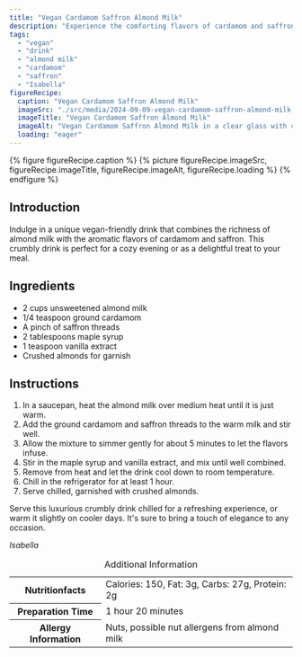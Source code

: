 ```yaml
---
title: "Vegan Cardamom Saffron Almond Milk"
description: "Experience the comforting flavors of cardamom and saffron in this vegan almond milk drink, perfect for a soothing treat."
tags:
  - "vegan"
  - "drink"
  - "almond milk"
  - "cardamom"
  - "saffron"
  - "Isabella"
figureRecipe: 
  caption: "Vegan Cardamom Saffron Almond Milk"
  imageSrc: "./src/media/2024-09-09-vegan-cardamom-saffron-almond-milk-4986.png"
  imageTitle: "Vegan Cardamom Saffron Almond Milk"
  imageAlt: "Vegan Cardamom Saffron Almond Milk in a clear glass with crushed almonds on top, set on a pristine wooden table, with a softly blurred background."
  loading: "eager"
---
```


{% figure figureRecipe.caption %}
{% picture figureRecipe.imageSrc, figureRecipe.imageTitle, figureRecipe.imageAlt, figureRecipe.loading %}
{% endfigure %}

## Introduction

Indulge in a unique vegan-friendly drink that combines the richness of almond milk with the aromatic flavors of cardamom and saffron. This crumbly drink is perfect for a cozy evening or as a delightful treat to your meal.

## Ingredients

- 2 cups unsweetened almond milk
- 1/4 teaspoon ground cardamom
- A pinch of saffron threads
- 2 tablespoons maple syrup
- 1 teaspoon vanilla extract
- Crushed almonds for garnish

## Instructions

1. In a saucepan, heat the almond milk over medium heat until it is just warm.
2. Add the ground cardamom and saffron threads to the warm milk and stir well.
3. Allow the mixture to simmer gently for about 5 minutes to let the flavors infuse.
4. Stir in the maple syrup and vanilla extract, and mix until well combined.
5. Remove from heat and let the drink cool down to room temperature.
6. Chill in the refrigerator for at least 1 hour.
7. Serve chilled, garnished with crushed almonds.

Serve this luxurious crumbly drink chilled for a refreshing experience, or warm it slightly on cooler days. It's sure to bring a touch of elegance to any occasion.

*Isabella*

<table><caption class='sr-only'>Additional Information</caption><tr><th>Nutritionfacts</th><td>Calories: 150, Fat: 3g, Carbs: 27g, Protein: 2g&nbsp;</td></tr><tr><th>Preparation Time</th><td>1 hour 20 minutes&nbsp;</td></tr><tr><th>Allergy Information</th><td>Nuts, possible nut allergens from almond milk&nbsp;</td></tr></table>

